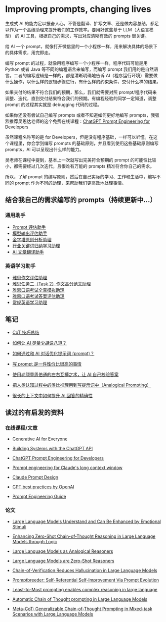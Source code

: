 # Improving prompts, changing lives

生成式 AI 的能力足以振奋人心。不管是翻译、扩写文章、还是做内容总结，都足以作为一个高级助理来提升我们的工作效率。要用好这些基于 LLM（大语言模型） 的 AI 工具，根据自己的需求，写出对应清晰有效的 prompts 很关键。

给 AI 一个 prompt，就像打开微信里的一个小程序一样，用来解决具体的场景下的具体需求，用完即走。

编写 prompt 的过程，就像用程序编写一个小程序一样，程序代码可能是用 Python 或者 Java 等不同的编程语言来编写，而编写 prompt 我们用的是自然语言。二者的编写逻辑是一样的，都是清晰明确地告诉 AI（程序运行环境）需要做什么操作，以什么样的逻辑步骤进行，有什么样的约束条件，交付什么样的结果。

如果交付的结果不符合我们的预期，那么，我们就需要对照 prompt/程序代码来调整、迭代，直到交付结果符合我们的预期。有编程经验的同学一定知道，调整 prompt 的过程其实就是 debugging 代码的过程。

如果你还没有尝试自己编写 prompts 或者不知道如何更好地编写 prompts，我强烈推荐吴恩达老师的这个免费在线课程：[ChatGPT Prompt Engineering for Developers](https://learn.deeplearning.ai/chatgpt-prompt-eng)

虽然课程名称写的是 for Developers，但是没有程序基础，一样可以听懂。在这个课程里，你会学到编写 prompts 的基础原则，并且看到使用这些基础原则编写 prompts，AI 可以呈现出什么样的能力。

吴老师在课程中提到，基本上一次就写出完美符合预期的 prompt 的可能性比较小，都需要经过几次迭代。且很难有万能的 prompts 精准符合你自己的需求。

所以，了解 prompt 的编写原则，然后在自己实际的学习、工作和生活中，编写不同的 prompt 作为不同的助理，来帮助我们更高效地处理事情。

## 结合我自己的需求编写的 prompts（持续更新中...）

### 通用助手

* [Prompt 评估助手](./prompt_eval/eval.md)
* [模型输出评估助手](./prompt_eval/result_eval.md)
* [金字塔原则分析助理](./the_pyramid_principle/pyramid_principle.md)
* [行业关键词归纳学习助理](./keywords/basic_keywords.md)
* [AI 文章翻译助手](./eng/ai_report_trans.md)

### 英语学习助手

* [雅思作文评估助理](./ielts/essay_evaluation.md)
* [雅思任务二（Task 2）作文高分范文助理](./ielts/essay_task2_example.md)
* [雅思口语考试全真模拟助理](./ielts/speaking_process.md)
* [雅思口语考试答案评估助理](./ielts/speaking_evaluation.md)
* [常规英语学习助理](./eng/translation.md)

## 笔记

* [CoT 技巧总结](./notes/cot.md)

* [如何让 AI 尽量少胡说八道？](./notes/reduce_huallucination.md)

* [如何通过和 AI 对话优化提示词 (prompt)？](./notes/optimize_prompts.md)

* [写 prompt 是一件性价比很高的事情](./notes/write_more_prompts.md)

* [使用老顽童周伯通的左右互搏之术，让 AI 自己校验答案](./notes/opposite_reviews.md)

* [把人类认知过程中的类比推理用到写提示词中（Analogical Prompting）](./notes/analogical_prompting.md)

* [很长的上下文中如何提升 AI 回答的精确性](./notes/long_context_window.md)

## 读过的有启发的资料

### 在线课程/文章

* [Generative AI for Everyone](https://www.coursera.org/learn/generative-ai-for-everyone)

* [Building Systems with the ChatGPT API](https://learn.deeplearning.ai/chatgpt-building-system/lesson/8/evaluation)

* [ChatGPT Prompt Engineering for Developers](https://www.deeplearning.ai/short-courses/chatgpt-prompt-engineering-for-developers/)

* [Prompt engineering for Claude's long context window](https://www.anthropic.com/index/prompting-long-context)

* [Claude Prompt Design](https://docs.anthropic.com/claude/docs/introduction-to-prompt-design)

* [GPT best practices by OpenAI](https://platform.openai.com/docs/guides/gpt-best-practices)

* [Prompt Engineering Guide](https://www.promptingguide.ai/)

### 论文

* [Large Language Models Understand and Can Be Enhanced by Emotional Stimuli](https://arxiv.org/pdf/2307.11760.pdf)

* [Enhancing Zero-Shot Chain-of-Thought Reasoning in Large Language Models through Logic](https://arxiv.org/pdf/2309.13339.pdf)

* [Large Language Models as Analogical Reasoners](https://arxiv.org/pdf/2310.01714.pdf)

* [Large Language Models are Zero-Shot Reasoners](https://arxiv.org/pdf/2205.11916.pdf)

* [Chain-of-Verification Reduces Hallucination in Large Language Models](https://arxiv.org/pdf/2309.11495.pdf)

* [Promptbreeder: Self-Referential Self-Improvement Via Prompt Evolution](https://arxiv.org/pdf/2309.16797.pdf)

* [Least-to-Most prompting enables complex reasoning in large language](https://arxiv.org/pdf/2205.10625.pdf)

* [Automatic Chain of Thought prompting in Large Language Models](https://arxiv.org/pdf/2210.03493.pdf)

* [Meta-CoT: Generalizable Chain-of-Thought Prompting in Mixed-task Scenarios with Large Language Models](https://arxiv.org/pdf/2310.06692.pdf)